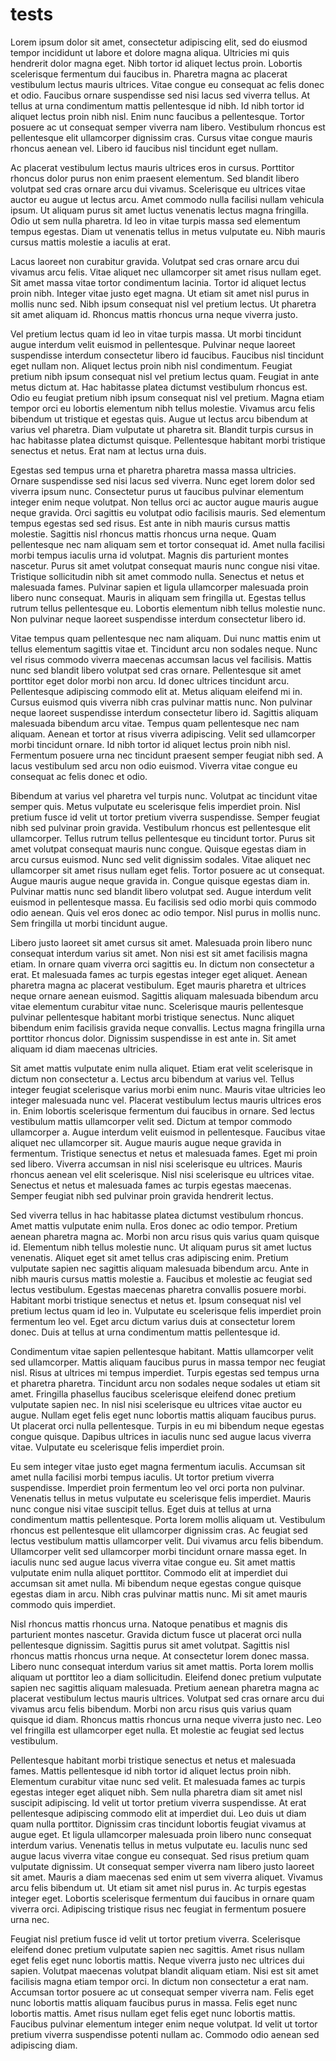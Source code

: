 # tests

Lorem ipsum dolor sit amet, consectetur adipiscing elit, sed do eiusmod tempor incididunt ut labore et dolore magna aliqua. Ultricies mi quis hendrerit dolor magna eget. Nibh tortor id aliquet lectus proin. Lobortis scelerisque fermentum dui faucibus in. Pharetra magna ac placerat vestibulum lectus mauris ultrices. Vitae congue eu consequat ac felis donec et odio. Faucibus ornare suspendisse sed nisi lacus sed viverra tellus. At tellus at urna condimentum mattis pellentesque id nibh. Id nibh tortor id aliquet lectus proin nibh nisl. Enim nunc faucibus a pellentesque. Tortor posuere ac ut consequat semper viverra nam libero. Vestibulum rhoncus est pellentesque elit ullamcorper dignissim cras. Cursus vitae congue mauris rhoncus aenean vel. Libero id faucibus nisl tincidunt eget nullam.

Ac placerat vestibulum lectus mauris ultrices eros in cursus. Porttitor rhoncus dolor purus non enim praesent elementum. Sed blandit libero volutpat sed cras ornare arcu dui vivamus. Scelerisque eu ultrices vitae auctor eu augue ut lectus arcu. Amet commodo nulla facilisi nullam vehicula ipsum. Ut aliquam purus sit amet luctus venenatis lectus magna fringilla. Odio ut sem nulla pharetra. Id leo in vitae turpis massa sed elementum tempus egestas. Diam ut venenatis tellus in metus vulputate eu. Nibh mauris cursus mattis molestie a iaculis at erat.

Lacus laoreet non curabitur gravida. Volutpat sed cras ornare arcu dui vivamus arcu felis. Vitae aliquet nec ullamcorper sit amet risus nullam eget. Sit amet massa vitae tortor condimentum lacinia. Tortor id aliquet lectus proin nibh. Integer vitae justo eget magna. Ut etiam sit amet nisl purus in mollis nunc sed. Nibh ipsum consequat nisl vel pretium lectus. Ut pharetra sit amet aliquam id. Rhoncus mattis rhoncus urna neque viverra justo.

Vel pretium lectus quam id leo in vitae turpis massa. Ut morbi tincidunt augue interdum velit euismod in pellentesque. Pulvinar neque laoreet suspendisse interdum consectetur libero id faucibus. Faucibus nisl tincidunt eget nullam non. Aliquet lectus proin nibh nisl condimentum. Feugiat pretium nibh ipsum consequat nisl vel pretium lectus quam. Feugiat in ante metus dictum at. Hac habitasse platea dictumst vestibulum rhoncus est. Odio eu feugiat pretium nibh ipsum consequat nisl vel pretium. Magna etiam tempor orci eu lobortis elementum nibh tellus molestie. Vivamus arcu felis bibendum ut tristique et egestas quis. Augue ut lectus arcu bibendum at varius vel pharetra. Diam vulputate ut pharetra sit. Blandit turpis cursus in hac habitasse platea dictumst quisque. Pellentesque habitant morbi tristique senectus et netus. Erat nam at lectus urna duis.

Egestas sed tempus urna et pharetra pharetra massa massa ultricies. Ornare suspendisse sed nisi lacus sed viverra. Nunc eget lorem dolor sed viverra ipsum nunc. Consectetur purus ut faucibus pulvinar elementum integer enim neque volutpat. Non tellus orci ac auctor augue mauris augue neque gravida. Orci sagittis eu volutpat odio facilisis mauris. Sed elementum tempus egestas sed sed risus. Est ante in nibh mauris cursus mattis molestie. Sagittis nisl rhoncus mattis rhoncus urna neque. Quam pellentesque nec nam aliquam sem et tortor consequat id. Amet nulla facilisi morbi tempus iaculis urna id volutpat. Magnis dis parturient montes nascetur. Purus sit amet volutpat consequat mauris nunc congue nisi vitae. Tristique sollicitudin nibh sit amet commodo nulla. Senectus et netus et malesuada fames. Pulvinar sapien et ligula ullamcorper malesuada proin libero nunc consequat. Mauris in aliquam sem fringilla ut. Egestas tellus rutrum tellus pellentesque eu. Lobortis elementum nibh tellus molestie nunc. Non pulvinar neque laoreet suspendisse interdum consectetur libero id.

Vitae tempus quam pellentesque nec nam aliquam. Dui nunc mattis enim ut tellus elementum sagittis vitae et. Tincidunt arcu non sodales neque. Nunc vel risus commodo viverra maecenas accumsan lacus vel facilisis. Mattis nunc sed blandit libero volutpat sed cras ornare. Pellentesque sit amet porttitor eget dolor morbi non arcu. Id donec ultrices tincidunt arcu. Pellentesque adipiscing commodo elit at. Metus aliquam eleifend mi in. Cursus euismod quis viverra nibh cras pulvinar mattis nunc. Non pulvinar neque laoreet suspendisse interdum consectetur libero id. Sagittis aliquam malesuada bibendum arcu vitae. Tempus quam pellentesque nec nam aliquam. Aenean et tortor at risus viverra adipiscing. Velit sed ullamcorper morbi tincidunt ornare. Id nibh tortor id aliquet lectus proin nibh nisl. Fermentum posuere urna nec tincidunt praesent semper feugiat nibh sed. A lacus vestibulum sed arcu non odio euismod. Viverra vitae congue eu consequat ac felis donec et odio.

Bibendum at varius vel pharetra vel turpis nunc. Volutpat ac tincidunt vitae semper quis. Metus vulputate eu scelerisque felis imperdiet proin. Nisl pretium fusce id velit ut tortor pretium viverra suspendisse. Semper feugiat nibh sed pulvinar proin gravida. Vestibulum rhoncus est pellentesque elit ullamcorper. Tellus rutrum tellus pellentesque eu tincidunt tortor. Purus sit amet volutpat consequat mauris nunc congue. Quisque egestas diam in arcu cursus euismod. Nunc sed velit dignissim sodales. Vitae aliquet nec ullamcorper sit amet risus nullam eget felis. Tortor posuere ac ut consequat. Augue mauris augue neque gravida in. Congue quisque egestas diam in. Pulvinar mattis nunc sed blandit libero volutpat sed. Augue interdum velit euismod in pellentesque massa. Eu facilisis sed odio morbi quis commodo odio aenean. Quis vel eros donec ac odio tempor. Nisl purus in mollis nunc. Sem fringilla ut morbi tincidunt augue.

Libero justo laoreet sit amet cursus sit amet. Malesuada proin libero nunc consequat interdum varius sit amet. Non nisi est sit amet facilisis magna etiam. In ornare quam viverra orci sagittis eu. In dictum non consectetur a erat. Et malesuada fames ac turpis egestas integer eget aliquet. Aenean pharetra magna ac placerat vestibulum. Eget mauris pharetra et ultrices neque ornare aenean euismod. Sagittis aliquam malesuada bibendum arcu vitae elementum curabitur vitae nunc. Scelerisque mauris pellentesque pulvinar pellentesque habitant morbi tristique senectus. Nunc aliquet bibendum enim facilisis gravida neque convallis. Lectus magna fringilla urna porttitor rhoncus dolor. Dignissim suspendisse in est ante in. Sit amet aliquam id diam maecenas ultricies.

Sit amet mattis vulputate enim nulla aliquet. Etiam erat velit scelerisque in dictum non consectetur a. Lectus arcu bibendum at varius vel. Tellus integer feugiat scelerisque varius morbi enim nunc. Mauris vitae ultricies leo integer malesuada nunc vel. Placerat vestibulum lectus mauris ultrices eros in. Enim lobortis scelerisque fermentum dui faucibus in ornare. Sed lectus vestibulum mattis ullamcorper velit sed. Dictum at tempor commodo ullamcorper a. Augue interdum velit euismod in pellentesque. Faucibus vitae aliquet nec ullamcorper sit. Augue mauris augue neque gravida in fermentum. Tristique senectus et netus et malesuada fames. Eget mi proin sed libero. Viverra accumsan in nisl nisi scelerisque eu ultrices. Mauris rhoncus aenean vel elit scelerisque. Nisl nisi scelerisque eu ultrices vitae. Senectus et netus et malesuada fames ac turpis egestas maecenas. Semper feugiat nibh sed pulvinar proin gravida hendrerit lectus.

Sed viverra tellus in hac habitasse platea dictumst vestibulum rhoncus. Amet mattis vulputate enim nulla. Eros donec ac odio tempor. Pretium aenean pharetra magna ac. Morbi non arcu risus quis varius quam quisque id. Elementum nibh tellus molestie nunc. Ut aliquam purus sit amet luctus venenatis. Aliquet eget sit amet tellus cras adipiscing enim. Pretium vulputate sapien nec sagittis aliquam malesuada bibendum arcu. Ante in nibh mauris cursus mattis molestie a. Faucibus et molestie ac feugiat sed lectus vestibulum. Egestas maecenas pharetra convallis posuere morbi. Habitant morbi tristique senectus et netus et. Ipsum consequat nisl vel pretium lectus quam id leo in. Vulputate eu scelerisque felis imperdiet proin fermentum leo vel. Eget arcu dictum varius duis at consectetur lorem donec. Duis at tellus at urna condimentum mattis pellentesque id.

Condimentum vitae sapien pellentesque habitant. Mattis ullamcorper velit sed ullamcorper. Mattis aliquam faucibus purus in massa tempor nec feugiat nisl. Risus at ultrices mi tempus imperdiet. Turpis egestas sed tempus urna et pharetra pharetra. Tincidunt arcu non sodales neque sodales ut etiam sit amet. Fringilla phasellus faucibus scelerisque eleifend donec pretium vulputate sapien nec. In nisl nisi scelerisque eu ultrices vitae auctor eu augue. Nullam eget felis eget nunc lobortis mattis aliquam faucibus purus. Ut placerat orci nulla pellentesque. Turpis in eu mi bibendum neque egestas congue quisque. Dapibus ultrices in iaculis nunc sed augue lacus viverra vitae. Vulputate eu scelerisque felis imperdiet proin.

Eu sem integer vitae justo eget magna fermentum iaculis. Accumsan sit amet nulla facilisi morbi tempus iaculis. Ut tortor pretium viverra suspendisse. Imperdiet proin fermentum leo vel orci porta non pulvinar. Venenatis tellus in metus vulputate eu scelerisque felis imperdiet. Mauris nunc congue nisi vitae suscipit tellus. Eget duis at tellus at urna condimentum mattis pellentesque. Porta lorem mollis aliquam ut. Vestibulum rhoncus est pellentesque elit ullamcorper dignissim cras. Ac feugiat sed lectus vestibulum mattis ullamcorper velit. Dui vivamus arcu felis bibendum. Ullamcorper velit sed ullamcorper morbi tincidunt ornare massa eget. In iaculis nunc sed augue lacus viverra vitae congue eu. Sit amet mattis vulputate enim nulla aliquet porttitor. Commodo elit at imperdiet dui accumsan sit amet nulla. Mi bibendum neque egestas congue quisque egestas diam in arcu. Nibh cras pulvinar mattis nunc. Mi sit amet mauris commodo quis imperdiet.

Nisl rhoncus mattis rhoncus urna. Natoque penatibus et magnis dis parturient montes nascetur. Gravida dictum fusce ut placerat orci nulla pellentesque dignissim. Sagittis purus sit amet volutpat. Sagittis nisl rhoncus mattis rhoncus urna neque. At consectetur lorem donec massa. Libero nunc consequat interdum varius sit amet mattis. Porta lorem mollis aliquam ut porttitor leo a diam sollicitudin. Eleifend donec pretium vulputate sapien nec sagittis aliquam malesuada. Pretium aenean pharetra magna ac placerat vestibulum lectus mauris ultrices. Volutpat sed cras ornare arcu dui vivamus arcu felis bibendum. Morbi non arcu risus quis varius quam quisque id diam. Rhoncus mattis rhoncus urna neque viverra justo nec. Leo vel fringilla est ullamcorper eget nulla. Et molestie ac feugiat sed lectus vestibulum.

Pellentesque habitant morbi tristique senectus et netus et malesuada fames. Mattis pellentesque id nibh tortor id aliquet lectus proin nibh. Elementum curabitur vitae nunc sed velit. Et malesuada fames ac turpis egestas integer eget aliquet nibh. Sem nulla pharetra diam sit amet nisl suscipit adipiscing. Id velit ut tortor pretium viverra suspendisse. At erat pellentesque adipiscing commodo elit at imperdiet dui. Leo duis ut diam quam nulla porttitor. Dignissim cras tincidunt lobortis feugiat vivamus at augue eget. Et ligula ullamcorper malesuada proin libero nunc consequat interdum varius. Venenatis tellus in metus vulputate eu. Iaculis nunc sed augue lacus viverra vitae congue eu consequat. Sed risus pretium quam vulputate dignissim. Ut consequat semper viverra nam libero justo laoreet sit amet. Mauris a diam maecenas sed enim ut sem viverra aliquet. Vivamus arcu felis bibendum ut. Ut etiam sit amet nisl purus in. Ac turpis egestas integer eget. Lobortis scelerisque fermentum dui faucibus in ornare quam viverra orci. Adipiscing tristique risus nec feugiat in fermentum posuere urna nec.

Feugiat nisl pretium fusce id velit ut tortor pretium viverra. Scelerisque eleifend donec pretium vulputate sapien nec sagittis. Amet risus nullam eget felis eget nunc lobortis mattis. Neque viverra justo nec ultrices dui sapien. Volutpat maecenas volutpat blandit aliquam etiam. Nisi est sit amet facilisis magna etiam tempor orci. In dictum non consectetur a erat nam. Accumsan tortor posuere ac ut consequat semper viverra nam. Felis eget nunc lobortis mattis aliquam faucibus purus in massa. Felis eget nunc lobortis mattis. Amet risus nullam eget felis eget nunc lobortis mattis. Faucibus pulvinar elementum integer enim neque volutpat. Id velit ut tortor pretium viverra suspendisse potenti nullam ac. Commodo odio aenean sed adipiscing diam.
